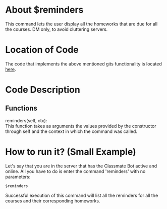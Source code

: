 # About $reminders
This command lets the user display all the homeworks that are due for all the courses. DM only, to avoid cluttering servers.

# Location of Code
The code that implements the above mentioned gits functionality is located [here](https://github.com/lyonva/ClassMateBot/blob/main/src/cogs/deadline.py).

# Code Description
## Functions
reminders(self, ctx): <br>
This function takes as arguments the values provided by the constructor through self and the context in which the command was called. 

# How to run it? (Small Example)
Let's say that you are in the server that has the Classmate Bot active and online. All you have to do is 
enter the command 'reminders' with no parameters:

```
$reminders
```
Successful execution of this command will list all the reminders for all the courses and their corresponding homeworks.

<!-- ![$listreminders](https://github.com/War-Keeper/ClassMateBot/blob/main/data/media/listreminders.gif) -->
